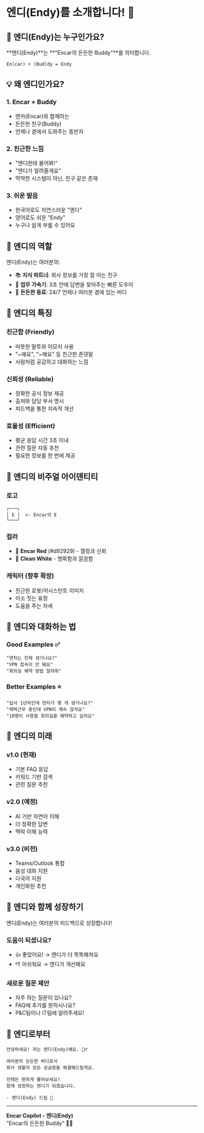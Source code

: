 # 엔디(Endy)를 소개합니다! 👋

## 🤔 엔디(Endy)는 누구인가요?

**엔디(Endy)**는 **"Encar의 든든한 Buddy"**를 의미합니다.

```
En(car) + (Bud)dy = Endy
```

## 💡 왜 엔디인가요?

### 1. Encar + Buddy
- 엔카(Encar)와 함께하는
- 든든한 친구(Buddy)
- 언제나 곁에서 도와주는 동반자

### 2. 친근한 느낌
- "엔디한테 물어봐!"
- "엔디가 알려줄게요"
- 딱딱한 시스템이 아닌, 친구 같은 존재

### 3. 쉬운 발음
- 한국어로도 자연스러운 "엔디"
- 영어로도 쉬운 "Endy"
- 누구나 쉽게 부를 수 있어요

## 🎯 엔디의 역할

엔디(Endy)는 여러분의:
- 📚 **지식 파트너**: 회사 정보를 가장 잘 아는 친구
- 🚀 **업무 가속기**: 3초 안에 답변을 찾아주는 빠른 도우미
- 🤝 **든든한 동료**: 24/7 언제나 여러분 곁에 있는 버디

## 🌟 엔디의 특징

### 친근함 (Friendly)
- 따뜻한 말투와 이모지 사용
- "~예요", "~해요" 등 친근한 존댓말
- 사람처럼 공감하고 대화하는 느낌

### 신뢰성 (Reliable)
- 정확한 공식 정보 제공
- 출처와 담당 부서 명시
- 피드백을 통한 지속적 개선

### 효율성 (Efficient)
- 평균 응답 시간 3초 이내
- 관련 질문 자동 추천
- 필요한 정보를 한 번에 제공

## 🎨 엔디의 비주얼 아이덴티티

### 로고
```
┌───┐
│ E │  <- Encar의 E
└───┘
```

### 컬러
- 🔴 **Encar Red** (#d92929) - 열정과 신뢰
- 🤍 **Clean White** - 명확함과 깔끔함

### 캐릭터 (향후 확장)
- 친근한 로봇/어시스턴트 이미지
- 미소 짓는 표정
- 도움을 주는 자세

## 💬 엔디와 대화하는 법

### Good Examples ✅
```
"연차는 언제 생기나요?"
"VPN 접속이 안 돼요"
"회의실 예약 방법 알려줘"
```

### Better Examples ⭐
```
"입사 1년차인데 연차가 몇 개 생기나요?"
"재택근무 중인데 VPN이 계속 끊겨요"
"10명이 사용할 회의실을 예약하고 싶어요"
```

## 🚀 엔디의 미래

### v1.0 (현재)
- 기본 FAQ 응답
- 키워드 기반 검색
- 관련 질문 추천

### v2.0 (예정)
- AI 기반 자연어 이해
- 더 정확한 답변
- 맥락 이해 능력

### v3.0 (비전)
- Teams/Outlook 통합
- 음성 대화 지원
- 다국어 지원
- 개인화된 추천

## 🤝 엔디와 함께 성장하기

엔디(Endy)는 여러분의 피드백으로 성장합니다!

### 도움이 되셨나요?
- 👍 좋았어요! → 엔디가 더 똑똑해져요
- 👎 아쉬워요 → 엔디가 개선해요

### 새로운 질문 제안
- 자주 하는 질문이 있나요?
- FAQ에 추가를 원하시나요?
- P&C팀이나 IT팀에 알려주세요!

## 💌 엔디로부터

```
안녕하세요! 저는 엔디(Endy)예요. 🙋‍♂️

여러분의 든든한 버디로서
회사 생활의 모든 궁금증을 해결해드릴게요.

언제든 편하게 물어보세요!
함께 성장하는 엔디가 되겠습니다.

- 엔디(Endy) 드림 💙
```

---

**Encar Copilot - 엔디(Endy)**  
"Encar의 든든한 Buddy" 🚗💡


